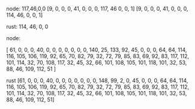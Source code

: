 node:
117,46,0,0
[9, 0, 0, 0, 41, 0, 0, 0, 117, 46 0, 0, 1]
[9, 0, 0, 0, 41, 0, 0, 0, 114, 46, 0, 0, 1]

rust:
114, 46, 0, 0

node:

[
61, 0, 0, 0, 40, 0, 0, 0, 0, 0, 0, 0,
140, 25, 133, 92, 45, 0, 0, 0, 64, 64, 114, 116,
105, 106, 119, 92, 65, 70, 82, 79, 32, 72, 79, 85,
83, 69, 92, 83, 117, 112, 101, 114, 32, 70, 108, 117,
32, 45, 32, 66, 101, 108, 105, 101, 118, 101, 32, 53,
88, 46, 109, 112, 51
]

rust
[61, 0, 0, 0, 40, 0, 0, 0, 0, 0, 0, 0, 148, 99, 2, 0, 45, 0, 0, 0, 64, 64, 114, 116, 105, 106, 119, 92, 65, 70, 82, 79, 32, 72, 79, 85, 83, 69, 92, 83, 117, 112, 101, 114, 32, 70, 108, 117, 32, 45, 32, 66, 101, 108, 105, 101, 118, 101, 32, 53, 88, 46, 109, 112, 51]
